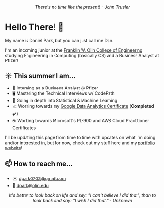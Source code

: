 <p align="center"><em>There's no time like the present! - John Trusler</em>

# Hello There! 👋

My name is Daniel Park, but you can just call me Dan.

I'm an incoming junior at the [Franklin W. Olin College of Engineering](https://www.olin.edu) studying Engineering in Computing (basically CS) and a Business Analyst at Pfizer!

## ☀️ This summer I am...
- 🔬 Interning as a Business Analyst @ Pfizer
- 🖥️ Mastering the Technical Interviews w/ CodePath
- 🤖 Going in depth into Statistical & Machine Learning
- 📈 Working towards my [Google Data Analytics Certificate](https://www.coursera.org/account/accomplishments/specialization/certificate/Y3PXBUPXEKAC) (**Completed** ✔️)
- ☕ Working towards Microsoft's PL-900 and AWS Cloud Practitioner Certificates 

I'll be updating this page from time to time with updates on what I'm doing and/or interested in, but for now, check out my stuff here and my [portfolio website](https://danpark13.github.io/)!
  
<!--
## 🌱 I’m currently learning...
- 🌐 Full Stack Web Development
- 🤖 Robotics Operating System (ROS) with Python
- 🎼 Sound Production
  
## 🤔 I'm interested in...
- 📂 Contributing to Open Source Projects
- 🖥️ Digital Transformation
- ☕ Linux Distribution Flavors
- 💰 Cryptocurrencies -->

<!-- - 👯 I’m looking to collaborate on ...
- 🤔 I’m looking for help with ...
- 💬 Ask me about ... -->

## 📫 How to reach me...
- ✉️ dpark0703@gmail.com
- 🏫 dpark@olin.edu

<!-- ## ⚡ Fun facts...
- 🎵 I play the piano, flute, cello, and [hand-whistle](https://www.youtube.com/watch?v=A9wnb7GizrA&ab_channel=HalWalker)!
- ⚽ I love playing soccer, volleyball, running, and working out!
- ✨ I enjoy anything Animanga! -->
  
<p align="center"><em>It's better to look back on life and say: "I can't believe I did that", than to look back and say: "I wish I did that." - Unknown</em>

